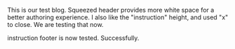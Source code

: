 This is our test blog. Squeezed header provides more white space for a better authoring experience. I also like the "instruction" height, and used "x" to close. We are testing that now.

instruction footer is now tested. Successfully.